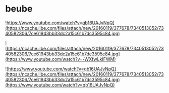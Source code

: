 # beube
!https://www.youtube.com/watch?v=qb16UAJvNpQ](https://ncache.ilbe.com/files/attach/new/20160119/377678/7340513052/7340582306/7ce61943bb33dc2a15c61b7dc3595c84.jpg)


![https://ncache.ilbe.com/files/attach/new/20160119/377678/7340513052/7340582306/7ce61943bb33dc2a15c61b7dc3595c84.jpg](https://www.youtube.com/watch?v=-WXfwLkIFWM)


![https://www.youtube.com/watch?v=qb16UAJvNpQ](https://ncache.ilbe.com/files/attach/new/20160119/377678/7340513052/7340582306/7ce61943bb33dc2a15c61b7dc3595c84.jpg)(https://www.youtube.com/watch?v=qb16UAJvNpQ)

